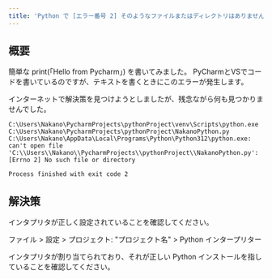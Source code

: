 ```yaml
---
title: 'Python で [エラー番号 2] そのようなファイルまたはディレクトリはありません [クローズ]'
---
```


## 概要
簡単な print(「Hello from Pycharm」) を書いてみました。 PyCharmとVSでコードを書いているのですが、テキストを書くときにこのエラーが発生します。

インターネットで解決策を見つけようとしましたが、残念ながら何も見つかりませんでした。

```
C:\Users\Nakano\PycharmProjects\pythonProject\venv\Scripts\python.exe C:\Users\Nakano\PycharmProjects\pythonProject\NakanoPython.py 
C:\Users\Nakano\AppData\Local\Programs\Python\Python312\python.exe: can't open file 'C:\\Users\\Nakano\\PycharmProjects\\pythonProject\\NakanoPython.py': [Errno 2] No such file or directory

Process finished with exit code 2

```
## 解決策
インタプリタが正しく設定されていることを確認してください。

ファイル > 設定 > プロジェクト: "プロジェクト名" > Python インタープリター

インタプリタが割り当てられており、それが正しい Python インストールを指していることを確認してください。


